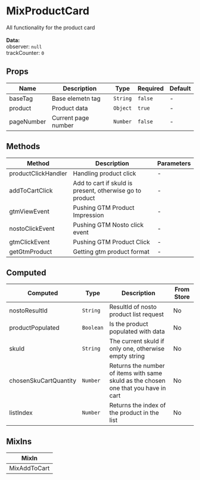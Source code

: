# MixProductCard

All functionality for the product card<br><br> **Data:**<br> observer: `null`<br> trackCounter: `0`<br>

## Props

<!-- @vuese:MixProductCard:props:start -->
|Name|Description|Type|Required|Default|
|---|---|---|---|---|
|baseTag|Base elemetn tag|`String`|`false`|-|
|product|Product data|`Object`|`true`|-|
|pageNumber|Current page number|`Number`|`false`|-|

<!-- @vuese:MixProductCard:props:end -->


## Methods

<!-- @vuese:MixProductCard:methods:start -->
|Method|Description|Parameters|
|---|---|---|
|productClickHandler|Handling product click|-|
|addToCartClick|Add to cart if skuId is present, otherwise go to product|-|
|gtmViewEvent|Pushing GTM Product Impression|-|
|nostoClickEvent|Pushing GTM Nosto click event|-|
|gtmClickEvent|Pushing GTM Product Click|-|
|getGtmProduct|Getting gtm product format|-|

<!-- @vuese:MixProductCard:methods:end -->


## Computed

<!-- @vuese:MixProductCard:computed:start -->
|Computed|Type|Description|From Store|
|---|---|---|---|
|nostoResultId|`String`|ResultId of nosto product list request|No|
|productPopulated|`Boolean`|Is the product populated with data|No|
|skuId|`String`|The current skuId if only one, otherwise empty string|No|
|chosenSkuCartQuantity|`Number`|Returns the number of items with same skuId as the chosen one that you have in cart|No|
|listIndex|`Number`|Returns the index of the product in the list|No|

<!-- @vuese:MixProductCard:computed:end -->


## MixIns

<!-- @vuese:MixProductCard:mixIns:start -->
|MixIn|
|---|
|MixAddToCart|

<!-- @vuese:MixProductCard:mixIns:end -->


